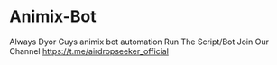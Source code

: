 # Animix-Bot
Always Dyor Guys animix bot automation
Run The Script/Bot Join Our Channel https://t.me/airdropseeker_official
